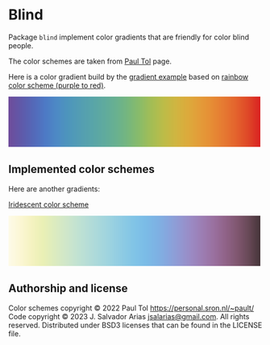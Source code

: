 # Blind

Package `blind` implement color gradients
that are friendly for color blind people.

The color schemes are taken from [Paul Tol](https://personal.sron.nl/~pault/) page.

Here is a color gradient build by the [gradient example](blind_gradient_test.go)
based on [rainbow color scheme (purple to red)](https://personal.sron.nl/~pault/#fig:scheme_rainbow_smooth).

![Gradient example](gradient.png)

## Implemented color schemes

Here are another gradients:

[Iridescent color scheme](https://personal.sron.nl/~pault/#fig:scheme_iridescent)

![Iridescent](iridescent.png)

## Authorship and license

Color schemes copyright © 2022 Paul Tol <https://personal.sron.nl/~pault/>
Code copyright © 2023 J. Salvador Arias <jsalarias@gmail.com>.
All rights reserved.
Distributed under BSD3 licenses that can be found in the LICENSE file.
